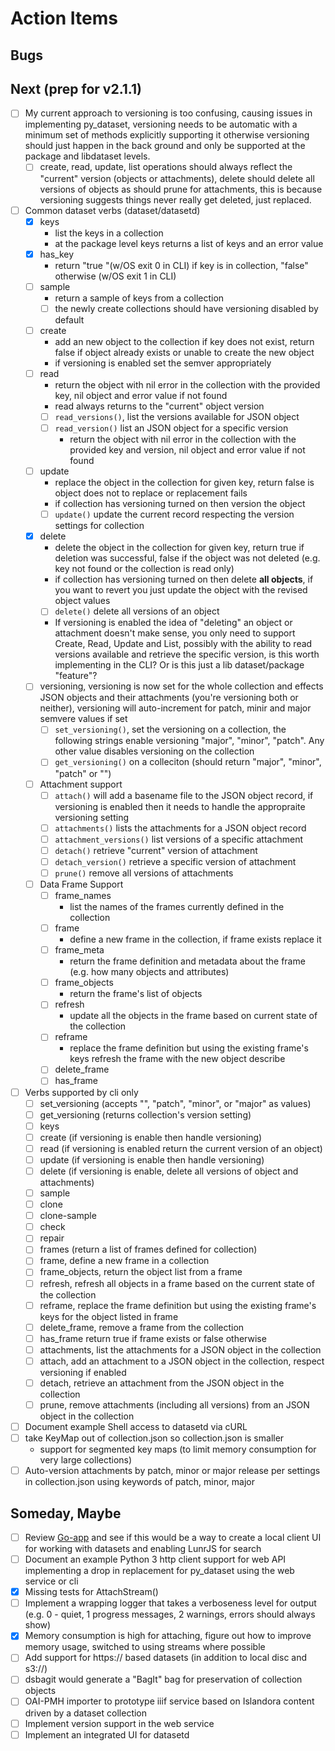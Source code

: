 
Action Items
============

Bugs
----


Next (prep for v2.1.1)
----------------------

- [ ] My current approach to versioning is too confusing, causing issues in implementing py_dataset, versioning needs to be automatic with a minimum set of methods explicitly supporting it otherwise versioning should just happen in the back ground and only be supported at the package and libdataset levels.
    - [ ] create, read, update, list operations should always reflect the "current" version (objects or attachments), delete should delete all versions of objects as should prune for attachments, this is because versioning suggests things never really get deleted, just replaced.
- [ ] Common dataset verbs (dataset/datasetd)
    - [X] keys
        - list the keys in a collection
        - at the package level keys returns a list of keys and an error value
    - [X] has_key
        - return "true "(w/OS exit 0 in CLI) if key is in collection,
          "false" otherwise (w/OS exit 1 in CLI)
    - [ ] sample
        - return a sample of keys from a collection
        - [ ] the newly create collections should have versioning disabled by default
    - [ ] create
        - add an new object to the collection if key does not exist,
          return false if object already exists or unable to create
          the new object
        - if versioning is enabled set the semver appropriately
    - [ ] read
        - return the object with nil error in the collection with the
          provided key, nil object and error value if not found
        - read always returns to the "current" object version
        - [ ] `read_versions()`, list the versions available for JSON object
        - [ ] `read_version()` list an JSON object for a specific version
             - return the object with nil error in the collection with the
               provided key and version, nil object and error value if not
               found
    - [ ] update
        - replace the object in the collection for given key, return false
          is object does not to replace or replacement fails
        - if collection has versioning turned on then version the object
        - [ ] `update()` update the current record respecting the version settings for collection
    - [X] delete
        - delete the object in the collection for given key, return true
          if deletion was successful, false if the object was not deleted
          (e.g. key not found or the collection is read only)
        - if collection has versioning turned on then delete **all objects**, if you want to revert you just update the object with the revised object values
        - [ ] `delete()` delete all versions of an object
        - If versioning is enabled the idea of "deleting" an object or attachment doesn't make sense, you only need to support Create, Read, Update and List, possibly with the ability to read versions available and retrieve the specific version, is this worth implementing in the CLI? Or is this just a lib dataset/package "feature"?
    - [ ] versioning, versioning is now set for the whole collection and effects JSON objects and their attachments (you're versioning both or neither), versioning will auto-increment for patch, minir and major semvere values if set
        - [ ] `set_versioning()`, set the versioning on a collection, the following strings enable
          versioning "major", "minor", "patch". Any other value disables
          versioning on the collection
        - [ ] `get_versioning()` on a colleciton (should return "major", "minor", "patch" or "")
    - [ ] Attachment support
        - [ ] `attach()` will add a basename file to the JSON object record, if versioning is enabled then it needs to handle the appropraite versioning setting
        - [ ] `attachments()` lists the attachments for a JSON object record
        - [ ] `attachment_versions()` list versions of a specific attachment
        - [ ] `detach()` retrieve "current" version of attachment
        - [ ] `detach_version()` retrieve a specific version of attachment
        - [ ] `prune()` remove all versions of attachments
    - [ ] Data Frame Support
        - [ ] frame_names
            - list the names of the frames currently defined in the collection
        - [ ] frame
            - define a new frame in the collection, if frame exists replace it
        - [ ] frame_meta
            - return the frame definition and metadata about the frame (e.g.  how many objects and attributes)
        - [ ] frame_objects
            - return the frame's list of objects
        - [ ] refresh
            - update all the objects in the frame based on current state of
              the collection
        - [ ] reframe
            - replace the frame definition but using the existing frame's keys
              refresh the frame with the new object describe
        - [ ] delete_frame
        - [ ] has_frame
- [ ] Verbs supported by cli only
    - [ ] set_versioning (accepts "", "patch", "minor", or "major" as values)
    - [ ] get_versioning (returns collection's version setting)
    - [ ] keys
    - [ ] create (if versioning is enable then handle versioning)
    - [ ] read (if versioning is enabled return the current version of an object)
    - [ ] update (if versioning is enable then handle versioning)
    - [ ] delete (if versioning is enable, delete all versions of object and attachments)
    - [ ] sample
    - [ ] clone
    - [ ] clone-sample
    - [ ] check
    - [ ] repair
    - [ ] frames (return a list of frames defined for collection)
    - [ ] frame, define a new frame in a collection
    - [ ] frame_objects, return the object list from a frame
    - [ ] refresh, refresh all objects in a frame based on the current state of the collection
    - [ ] reframe, replace the frame definition but using the existing frame's keys for the object listed in frame
    - [ ] delete_frame, remove a frame from the collection
    - [ ] has_frame return true if frame exists or false otherwise
    - [ ] attachments, list the attachments for a JSON object in the collection
    - [ ] attach, add an attachment to a JSON object in the collection, respect versioning if enabled
    - [ ] detach, retrieve an attachment from the JSON object in the collection
    - [ ] prune, remove attachments (including all versions) from an JSON object in the collection
- [ ] Document example Shell access to datasetd via cURL
- [ ] take KeyMap out of collection.json so collection.json is smaller
    - support for segmented key maps (to limit memory consumption for very
      large collections)
- [ ] Auto-version attachments by patch, minor or major release per
      settings in collection.json using keywords of patch, minor, major

Someday, Maybe
--------------

- [ ] Review [Go-app](https://go-app.dev/) and see if this would be a way to create a local client UI for working with datasets and enabling LunrJS for search
- [ ] Document an example Python 3 http client support for web API implementing a drop in replacement for py_dataset using the web service or cli
- [X] Missing tests for AttachStream()
- [ ] Implement a wrapping logger that takes a verboseness level for
      output (e.g. 0 - quiet, 1 progress messages, 2 warnings, errors
      should always show)
- [X] Memory consumption is high for attaching, figure out how to improve
      memory usage, switched to using streams where possible
- [ ] Add support for https:// based datasets (in addition to local disc
      and s3://)
- [ ] dsbagit would generate a "BagIt" bag for preservation of collection
      objects
- [ ] OAI-PMH importer to prototype iiif service based on Islandora
      content driven by a dataset collection
- [ ] Implement version support in the web service
- [ ] Implement an integrated UI for datasetd
